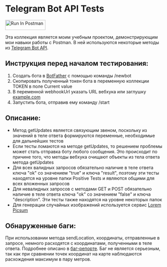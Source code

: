 # Telegram Bot API Tests 
[<img src="https://run.pstmn.io/button.svg" alt="Run In Postman" style="width: 128px; height: 32px;">](https://app.getpostman.com/run-collection/20975438-11e6d065-18c7-4355-938b-63953d9b1a89?action=collection%2Ffork&source=rip_markdown&collection-url=entityId%3D20975438-11e6d065-18c7-4355-938b-63953d9b1a89%26entityType%3Dcollection%26workspaceId%3D80a53969-7106-44ef-a521-37d44788bd5f)

Эта коллекция является моим учебным проектом, демонстрирующим мои навыки работы с Postman. В ней используются некоторые методы из [Telegram Bot API](https://core.telegram.org/bots/api).

## Инструкция перед началом тестирования:

1. Создать бота в [BotFather](https://t.me/BotFather) с помощью команды /newbot
1. Скопировать полученный токен бота в переменную коллекции TOKEN в поле Current value
1. В переменной webhookUrl указать URL вебхука или заглушку [example.com](https://example.com)
1. Запустить бота, отправив ему команду /start

## Описание:
- Метод getUpdates является связующим звеном, поскольку из значений в теле ответа формируются переменные, необходимые для дальнейших тестов
- Если тесты ломаются на методе getUpdates, то решением проблемы может стать отправка боту любого сообщения. Это происходит по причине того, что методы вебхука очищают объекты из тела ответа метода getUpdates
- Для всех валидных запросов обязательно наличие в теле ответа ключа "ok" со значением "true" и ключа "result", поэтому эти тесты находятся на уровне папки Positive Tests и являются общими для всех вложенных запросов
- Для невалидных запросов с методами GET и POST обязательно наличие в теле ответа ключа "ok" со значением "false" и ключа "description". Эти тесты также находятся на уровне некоторых папок
- Для генерации случайных изображений используется сервис [Lorem Picsum](https://picsum.photos/)

## Обнаруженные баги:

При использовании метода sendLocation, координаты, отправленные в запросе, немного расходятся с координатами, полученными в теле ответа. Подробнее описано в [баг-репорте](https://docs.google.com/spreadsheets/d/1S8UoDU--_amDJ-d4ftZk_LLcI3FtDMKvZuW2vv-m6NA/edit?usp=sharing). Баг не является серьезным, так как при сравнении точек координат на карте наблюдаются расхождения максимум в пару метров.
